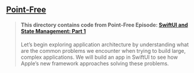 ## [Point-Free](https://www.pointfree.co)

> #### This directory contains code from Point-Free Episode: [SwiftUI and State Management: Part 1](https://www.pointfree.co/episodes/ep65-swiftui-and-state-management-part-1)
>
> Let’s begin exploring application architecture by understanding what are the common problems we encounter when trying to build large, complex applications. We will build an app in SwiftUI to see how Apple’s new framework approaches solving these problems.
